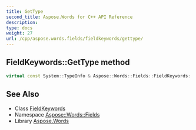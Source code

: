 ```yaml
---
title: GetType
second_title: Aspose.Words for C++ API Reference
description: 
type: docs
weight: 27
url: /cpp/aspose.words.fields/fieldkeywords/gettype/
---
```

## FieldKeywords::GetType method




```cpp
virtual const System::TypeInfo & Aspose::Words::Fields::FieldKeywords::GetType() const override
```

## See Also

* Class [FieldKeywords](../)
* Namespace [Aspose::Words::Fields](../../)
* Library [Aspose.Words](../../../)
